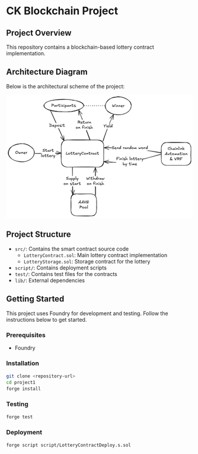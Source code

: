 # CK Blockchain Project

## Project Overview

This repository contains a blockchain-based lottery contract implementation.

## Architecture Diagram

Below is the architectural scheme of the project:

![Project Architecture Scheme](./Scheme.png)

## Project Structure

- `src/`: Contains the smart contract source code
  - `LotteryContract.sol`: Main lottery contract implementation
  - `LotteryStorage.sol`: Storage contract for the lottery
- `script/`: Contains deployment scripts
- `test/`: Contains test files for the contracts
- `lib/`: External dependencies

## Getting Started

This project uses Foundry for development and testing. Follow the instructions below to get started.

### Prerequisites

- Foundry

### Installation

```bash
git clone <repository-url>
cd project1
forge install
```

### Testing

```bash
forge test
```

### Deployment

```bash
forge script script/LotteryContractDeploy.s.sol
```
